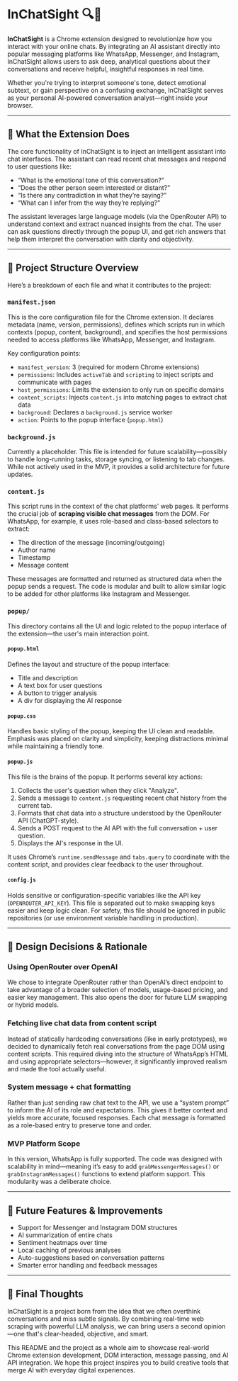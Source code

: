 # InChatSight 🔍🤖

**InChatSight** is a Chrome extension designed to revolutionize how you interact with your online chats. By integrating an AI assistant directly into popular messaging platforms like WhatsApp, Messenger, and Instagram, InChatSight allows users to ask deep, analytical questions about their conversations and receive helpful, insightful responses in real time.

Whether you're trying to interpret someone's tone, detect emotional subtext, or gain perspective on a confusing exchange, InChatSight serves as your personal AI-powered conversation analyst—right inside your browser.

---

## 🚀 What the Extension Does

The core functionality of InChatSight is to inject an intelligent assistant into chat interfaces. The assistant can read recent chat messages and respond to user questions like:
- “What is the emotional tone of this conversation?”
- “Does the other person seem interested or distant?”
- “Is there any contradiction in what they’re saying?”
- “What can I infer from the way they’re replying?”

The assistant leverages large language models (via the OpenRouter API) to understand context and extract nuanced insights from the chat. The user can ask questions directly through the popup UI, and get rich answers that help them interpret the conversation with clarity and objectivity.

---

## 📁 Project Structure Overview

Here’s a breakdown of each file and what it contributes to the project:

### `manifest.json`
This is the core configuration file for the Chrome extension. It declares metadata (name, version, permissions), defines which scripts run in which contexts (popup, content, background), and specifies the host permissions needed to access platforms like WhatsApp, Messenger, and Instagram.

Key configuration points:
- `manifest_version`: 3 (required for modern Chrome extensions)
- `permissions`: Includes `activeTab` and `scripting` to inject scripts and communicate with pages
- `host_permissions`: Limits the extension to only run on specific domains
- `content_scripts`: Injects `content.js` into matching pages to extract chat data
- `background`: Declares a `background.js` service worker
- `action`: Points to the popup interface (`popup.html`)

### `background.js`
Currently a placeholder. This file is intended for future scalability—possibly to handle long-running tasks, storage syncing, or listening to tab changes. While not actively used in the MVP, it provides a solid architecture for future updates.

### `content.js`
This script runs in the context of the chat platforms' web pages. It performs the crucial job of **scraping visible chat messages** from the DOM. For WhatsApp, for example, it uses role-based and class-based selectors to extract:
- The direction of the message (incoming/outgoing)
- Author name
- Timestamp
- Message content

These messages are formatted and returned as structured data when the popup sends a request. The code is modular and built to allow similar logic to be added for other platforms like Instagram and Messenger.

### `popup/`
This directory contains all the UI and logic related to the popup interface of the extension—the user's main interaction point.

#### `popup.html`
Defines the layout and structure of the popup interface:
- Title and description
- A text box for user questions
- A button to trigger analysis
- A div for displaying the AI response

#### `popup.css`
Handles basic styling of the popup, keeping the UI clean and readable. Emphasis was placed on clarity and simplicity, keeping distractions minimal while maintaining a friendly tone.

#### `popup.js`
This file is the brains of the popup. It performs several key actions:
1. Collects the user's question when they click "Analyze".
2. Sends a message to `content.js` requesting recent chat history from the current tab.
3. Formats that chat data into a structure understood by the OpenRouter API (ChatGPT-style).
4. Sends a POST request to the AI API with the full conversation + user question.
5. Displays the AI's response in the UI.

It uses Chrome’s `runtime.sendMessage` and `tabs.query` to coordinate with the content script, and provides clear feedback to the user throughout.

#### `config.js`
Holds sensitive or configuration-specific variables like the API key (`OPENROUTER_API_KEY`). This file is separated out to make swapping keys easier and keep logic clean. For safety, this file should be ignored in public repositories (or use environment variable handling in production).

---

## 🤔 Design Decisions & Rationale

### Using OpenRouter over OpenAI
We chose to integrate OpenRouter rather than OpenAI’s direct endpoint to take advantage of a broader selection of models, usage-based pricing, and easier key management. This also opens the door for future LLM swapping or hybrid models.

### Fetching live chat data from content script
Instead of statically hardcoding conversations (like in early prototypes), we decided to dynamically fetch real conversations from the page DOM using content scripts. This required diving into the structure of WhatsApp’s HTML and using appropriate selectors—however, it significantly improved realism and made the tool actually useful.

### System message + chat formatting
Rather than just sending raw chat text to the API, we use a “system prompt” to inform the AI of its role and expectations. This gives it better context and yields more accurate, focused responses. Each chat message is formatted as a role-based entry to preserve tone and order.

### MVP Platform Scope
In this version, WhatsApp is fully supported. The code was designed with scalability in mind—meaning it’s easy to add `grabMessengerMessages()` or `grabInstagramMessages()` functions to extend platform support. This modularity was a deliberate choice.

---

## 🔮 Future Features & Improvements

- Support for Messenger and Instagram DOM structures
- AI summarization of entire chats
- Sentiment heatmaps over time
- Local caching of previous analyses
- Auto-suggestions based on conversation patterns
- Smarter error handling and feedback messages

---

## 🙌 Final Thoughts

InChatSight is a project born from the idea that we often overthink conversations and miss subtle signals. By combining real-time web scraping with powerful LLM analysis, we can bring users a second opinion—one that's clear-headed, objective, and smart.

This README and the project as a whole aim to showcase real-world Chrome extension development, DOM interaction, message passing, and AI API integration. We hope this project inspires you to build creative tools that merge AI with everyday digital experiences.

